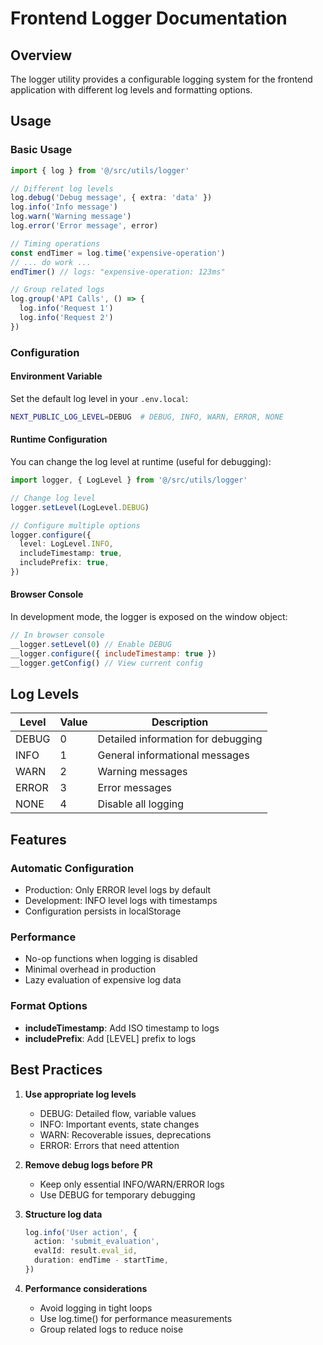 # Frontend Logger Documentation

## Overview

The logger utility provides a configurable logging system for the frontend application with different log levels and formatting options.

## Usage

### Basic Usage

```typescript
import { log } from '@/src/utils/logger'

// Different log levels
log.debug('Debug message', { extra: 'data' })
log.info('Info message')
log.warn('Warning message')
log.error('Error message', error)

// Timing operations
const endTimer = log.time('expensive-operation')
// ... do work ...
endTimer() // logs: "expensive-operation: 123ms"

// Group related logs
log.group('API Calls', () => {
  log.info('Request 1')
  log.info('Request 2')
})
```

### Configuration

#### Environment Variable

Set the default log level in your `.env.local`:

```bash
NEXT_PUBLIC_LOG_LEVEL=DEBUG  # DEBUG, INFO, WARN, ERROR, NONE
```

#### Runtime Configuration

You can change the log level at runtime (useful for debugging):

```typescript
import logger, { LogLevel } from '@/src/utils/logger'

// Change log level
logger.setLevel(LogLevel.DEBUG)

// Configure multiple options
logger.configure({
  level: LogLevel.INFO,
  includeTimestamp: true,
  includePrefix: true,
})
```

#### Browser Console

In development mode, the logger is exposed on the window object:

```javascript
// In browser console
__logger.setLevel(0) // Enable DEBUG
__logger.configure({ includeTimestamp: true })
__logger.getConfig() // View current config
```

## Log Levels

| Level | Value | Description                        |
| ----- | ----- | ---------------------------------- |
| DEBUG | 0     | Detailed information for debugging |
| INFO  | 1     | General informational messages     |
| WARN  | 2     | Warning messages                   |
| ERROR | 3     | Error messages                     |
| NONE  | 4     | Disable all logging                |

## Features

### Automatic Configuration

- Production: Only ERROR level logs by default
- Development: INFO level logs with timestamps
- Configuration persists in localStorage

### Performance

- No-op functions when logging is disabled
- Minimal overhead in production
- Lazy evaluation of expensive log data

### Format Options

- **includeTimestamp**: Add ISO timestamp to logs
- **includePrefix**: Add [LEVEL] prefix to logs

## Best Practices

1. **Use appropriate log levels**
   - DEBUG: Detailed flow, variable values
   - INFO: Important events, state changes
   - WARN: Recoverable issues, deprecations
   - ERROR: Errors that need attention

2. **Remove debug logs before PR**
   - Keep only essential INFO/WARN/ERROR logs
   - Use DEBUG for temporary debugging

3. **Structure log data**

   ```typescript
   log.info('User action', {
     action: 'submit_evaluation',
     evalId: result.eval_id,
     duration: endTime - startTime,
   })
   ```

4. **Performance considerations**
   - Avoid logging in tight loops
   - Use log.time() for performance measurements
   - Group related logs to reduce noise
